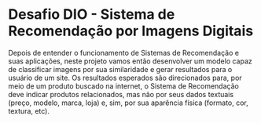 # Desafio DIO - Sistema de Recomendação por Imagens Digitais

Depois de entender o funcionamento de Sistemas de Recomendação e suas aplicações, neste projeto vamos então desenvolver um modelo capaz de classificar imagens por sua similaridade e gerar resultados para o usuário de um site. Os resultados esperados são direcionados para, por meio de um produto buscado na internet, o Sistema de Recomendação deve indicar produtos relacionados, mas não por seus dados textuais (preço, modelo, marca, loja) e, sim, por sua aparência física (formato, cor, textura, etc).
